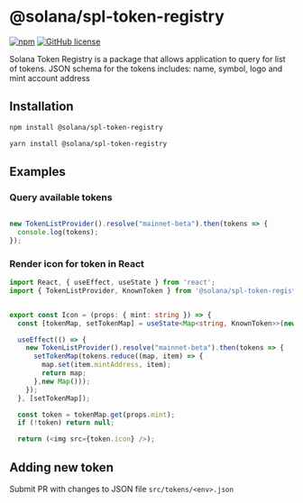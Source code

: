 # @solana/spl-token-registry

[![npm](https://img.shields.io/npm/v/@solana/spl-token-registry)](https://unpkg.com/@solana/spl-token-registry@latest/) [![GitHub license](https://img.shields.io/badge/license-APACHE-blue.svg)](https://github.com/solana-labs/token-list/blob/b3fa86b3fdd9c817139e38641d46c5a892542a52/LICENSE) 

Solana Token Registry is a package that allows application to query for list of tokens.
JSON schema for the tokens includes: name, symbol, logo and mint account address

## Installation

```bash
npm install @solana/spl-token-registry
```

```bash
yarn install @solana/spl-token-registry
```

## Examples

### Query available tokens

```typescript 

new TokenListProvider().resolve("mainnet-beta").then(tokens => {
  console.log(tokens);
});

```

### Render icon for token in React

```typescript jsx
import React, { useEffect, useState } from 'react';
import { TokenListProvider, KnownToken } from '@solana/spl-token-registry';


export const Icon = (props: { mint: string }) => {
  const [tokenMap, setTokenMap] = useState<Map<string, KnownToken>>(new Map());

  useEffect(() => {
    new TokenListProvider().resolve("mainnet-beta").then(tokens => {
      setTokenMap(tokens.reduce((map, item) => {
        map.set(item.mintAddress, item);
        return map;
      },new Map()));
    });
  }, [setTokenMap]);

  const token = tokenMap.get(props.mint);
  if (!token) return null;

  return (<img src={token.icon} />);

```

## Adding new token

Submit PR with changes to JSON file `src/tokens/<env>.json`
